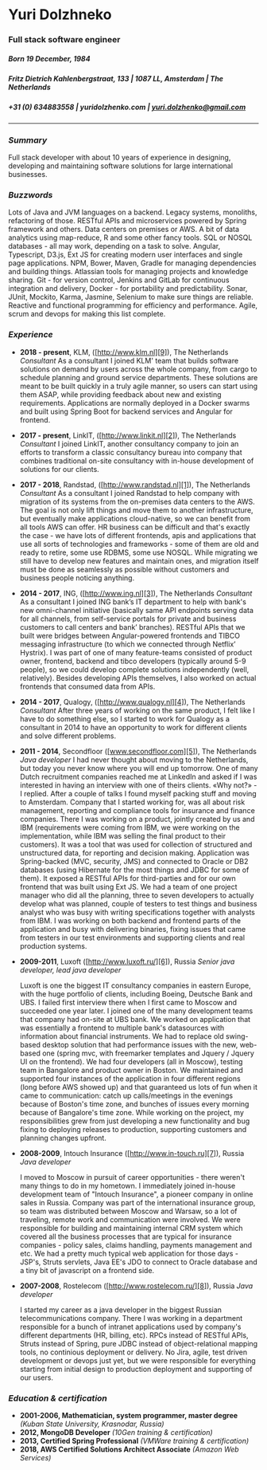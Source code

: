 # Yuri Dolzhneko
### Full stack software engineer
##### Born 19 December, 1984
##### Fritz Dietrich Kahlenbergstraat, 133 | 1087 LL, Amsterdam | The Netherlands
##### +31 (0) 634883558 | yuridolzhenko.com | yuri.dolzhenko@gmail.com
---- 
### _Summary_
Full stack developer with about 10 years of experience in designing, developing and maintaining software solutions for large international businesses.

### _Buzzwords_
Lots of Java and JVM languages on a backend. Legacy systems, monoliths, refactoring of those. RESTful APIs and microservices powered by Spring framework and others. Data centers on premises or AWS. A bit of data analytics using map-reduce, R and some other fancy tools. SQL or NOSQL databases - all may work, depending on a task to solve. Angular, Typescript, D3.js, Ext JS for creating modern user interfaces and single page applications. NPM, Bower, Maven, Gradle for managing dependencies and building things. Atlassian tools for managing projects and knowledge sharing. Git - for version control, Jenkins and GitLab for continuous integration and delivery, Docker - for portability and predictability. Sonar, JUnit, Mockito, Karma, Jasmine, Selenium to make sure things are reliable. Reactive and functional programming for efficiency and performance. Agile, scrum and devops for making this list complete.

### _Experience_

- **2018 - present**, KLM, ([http://www.klm.nl][9]), The Netherlands
	_Consultant_
	As a consultant I joined KLM' team that builds software solutions on demand by users across the whole company, from cargo to schedule planning and ground service departments. These solutions are meant to be built quickly in a truly agile manner, so users can start using them ASAP, while providing feedback about new and existing requirements. Applications are normally deployed in a Docker swarms and built using Spring Boot for backend services and Angular for frontend.
- **2017 - present**, LinkIT, ([http://www.linkit.nl][2]), The Netherlands
	_Consultant_
	I joined LinkIT, another consultancy company to join an efforts to transform a classic consultancy bureau into company that combines traditional on-site consultancy with in-house development of solutions for our clients.
- **2017 - 2018**, Randstad, ([http://www.randstad.nl][1]), The Netherlands
	_Consultant_
	As a consultant I joined Randstad to help company with migration of its systems from the on-premises data centers to the AWS. The goal is not only lift things and move them to another infrastructure, but eventually make applications cloud-native, so we can benefit from all tools AWS can offer. HR business can be difficult and that's exactly the case - we have lots of different frontends, apis and applications that use all sorts of technologies and frameworks - some of them are old and ready to retire, some use RDBMS, some use NOSQL. While migrating we still have to develop new features and maintain ones, and migration itself must be done as seamlessly as possible without customers and business people noticing anything.	
- **2014 - 2017**, ING, ([http://www.ing.nl][3]), The Netherlands
	_Consultant_
	As a consultant I joined ING bank’s IT department to help with bank's new omni-channel initiative (basically same API endpoints serving data for all channels, from self-service portals for private and business customers to call centers and bank’ branches). RESTful APIs that we built were bridges between Angular-powered frontends and TIBCO messaging infrastructure (to which we connected through Netflix’ Hystrix). I was part of one of many feature-teams consisted of product owner, frontend, backend and tibco developers (typically around 5-9 people), so we could develop complete solutions independently (well, relatively). Besides developing APIs themselves, I also worked on actual frontends that consumed data from APIs.    
- **2014 - 2017**, Qualogy, ([http://www.qualogy.nl][4]), The Netherlands
	_Consultant_
	After three years of working on the same product, I felt like I have to do something else, so I started to work for Qualogy as a consultant in 2014 to have an opportunity to work for different clients and solve different problems.
-  **2011 - 2014**, Secondfloor ([www.secondfloor.com][5]), The Netherlands
	_Java developer_
	I had never thought about moving to the Netherlands, but today you never know where you will end up tomorrow. One of many Dutch recruitment companies reached me at LinkedIn and asked if I was interested in having an interview with one of theirs clients. «Why not?» - I replied. After a couple of talks I found myself packing stuff and moving to Amsterdam. Company that I started working for, was all about risk management, reporting and compliance tools for insurance and finance companies. There I was working on a product, jointly created by us and IBM (requirements were coming from IBM, we were working on the implementation, while IBM was selling the final product to their customers). It was a tool that was used for collection of structured and unstructured data, for reporting and decision making. Application was Spring-backed (MVC, security, JMS) and connected to Oracle or DB2 databases (using Hibernate for the most things and JDBC for some of them). It exposed a RESTful APIs for third-parties and for our own frontend that was built using Ext JS. We had a team of one project manager who did all the planning, three to seven developers to actually develop what was planned, couple of testers to test things and business analyst who was busy with writing specifications together with analysts from IBM. I was working on both backend and frontend parts of the application and busy with delivering binaries, fixing issues that came from testers in our test environments and supporting clients and real production systems.
-  **2009-2011**, Luxoft ([http://www.luxoft.ru/][6]), Russia
	_Senior java developer, lead java developer_

	Luxoft is one the biggest IT consultancy companies in eastern Europe, with the huge portfolio of clients, including Boeing, Deutsche Bank and UBS. I failed first interview there when I first came to Moscow and succeeded one year later. I joined one of the many development teams that company had on-site at UBS bank. We worked on application that was essentially a frontend to multiple bank's datasources with information about financial instruments. We had to replace old swing-based desktop solution that had performance issues with the new, web-based one (spring mvc, with freemarker templates and Jquery / Jquery UI on the frontend). We had four developers (all in Moscow), testing team in Bangalore and product owner in Boston. We maintained and supported four instances of the application in four different regions (long before AWS showed up) and that guaranteed us lots of fun when it came to communication: catch up calls/meetings in the evenings because of Boston's time zone,  and bunches of issues every morning because of Bangalore's time zone. While working on the project, my responsibilities grew from just developing a new functionality and bug fixing to deploying releases to production, supporting customers and planning changes upfront.
-  **2008-2009**, Intouch Insurance ([http://www.in-touch.ru][7]), Russia
	_Java developer_

	I moved to Moscow in pursuit of career opportunities - there weren't many things to do in my hometown. I immediately joined in-house development team of "Intouch Insurance", a pioneer company in online sales in Russia. Company was part of the international insurance group, so team was distributed between Moscow and Warsaw, so a lot of traveling, remote work and communication were involved. We were responsible for building and maintaining internal CRM system which covered all the business processes that are typical for insurance companies - policy sales, claims handling, payments management and etc. We had a pretty much typical web application for those days - JSP's, Struts servlets, Java EE's JDO to connect to Oracle database and a tiny bit of javascript on a frontend side.
-  **2007-2008**, Rostelecom ([http://www.rostelecom.ru/][8]), Russia
	_Java developer_

	I started my career as a java developer in the biggest Russian telecommunications company. There I was working in a department responsible for a bunch of intranet applications used by company's different departments (HR, billing, etc). RPCs instead of RESTful APIs, Struts instead of Spring, pure JDBC instead of object-relational mapping tools, no continious deployment or delivery. No Jira, agile, test driven development or devops just yet, but we were responsible for everything starting from initial design to production deployment and supporting of our users.

### _Education & certification_
- **2001-2006, Mathematician, system programmer, master degree** _(Kuban State University, Krasnodar, Russia)_
- **2012, MongoDB Developer** _(10Gen training & certification)_
- **2013, Certified Spring Professional** _(VMWare training & certification)_
- **2018, AWS Certified Solutions Architect Associate** _(Amazon Web Services)_

[1]:	http://www.randstad.nl/ "http://www.randstad.nl"
[2]:	http://www.linkit.nl/ "http://www.linkit.nl"
[3]:	http://www.ing.nl/ "http://www.ing.nl"
[4]:	http://www.qualogy.nl/ "http://www.qualogy.nl"
[5]:	www.secondfloor.com
[6]:	http://www.luxoft.ru/
[7]:	http://www.in-touch.ru/ "http://www.in-touch.ru"
[8]:	http://www.rostelecom.ru/
[9]:	http://www.klm.nl/
